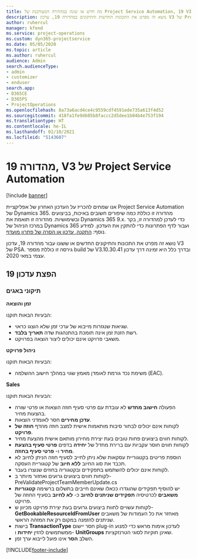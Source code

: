 ```yaml
---
title: מה חדש או שונה במהדורה המעודכנת של Project Service Automation, 19 V3
description: נושא זה מפרט את התכונות החדשות והתיקונים במהדורה 19, עדכון V3 של Project Service Automation.
author: ruhercul
manager: kfend
ms.service: project-operations
ms.custom: dyn365-projectservice
ms.date: 05/05/2020
ms.topic: article
ms.author: ruhercul
audience: Admin
search.audienceType:
- admin
- customizer
- enduser
search.app:
- D365CE
- D365PS
- ProjectOperations
ms.openlocfilehash: 8a73a6acd4ce4c9559cdf4591ede735a613f4d52
ms.sourcegitcommit: 418fa1fe9d605b8faccc2d5dee1b04b4e753f194
ms.translationtype: HT
ms.contentlocale: he-IL
ms.lasthandoff: 02/10/2021
ms.locfileid: "5143607"
---
```

# <a name="project-service-automation-update-release-19-v3"></a>מהדורה 19, V3 של Project Service Automation

[!include [banner](../includes/psa-now-project-operations.md)]

אנו שמחים להכריז על העדכון האחרון של אפליקציית Project Service Automation של Dynamics 365. מהדורה זו כוללת כמה שיפורים חשובים באיכות, בביצועים ובשימושיות. מהדורה זו תואמת את Dynamics 365 9.x. כדי לעדכן למהדורה זו, בקר במרכז הניהול של Dynamics 365 ועבור לדף הפתרונות כדי להתקין את העדכון. למידע נוסף: [התקנה, עדכון או הסרה של פתרון מועדף](https://docs.microsoft.com/power-platform/admin/install-remove-preferred-solution).

נושא זה מפרט את התכונות והתיקונים החדשים או ששונו עבור מהדורה 19, עדכון V3 של PSA. גירסה זו כוללת מספר build של V3.10.30.41 ובדרך כלל היא זמינה דרך עדכון עצמי במאי 2020.

## <a name="update-release-19"></a>הפצת עדכון 19

### <a name="bug-fixes"></a>תיקוני באגים

**זמן והוצאה**

הבעיות הבאות תוקנו: 

- שגיאות שנגזרות מייבוא של ערכי זמן שלא הוצגו כראוי.
- רשת הזנת זמן אינה תומכת בהתנהגות שדה **תאריך בלבד**.
- משאבי פרויקט אינם יכולים ליצור הוצאה בפרויקט.

**ניהול פרויקט**

הבעיות הבאות תוקנו: 

-  משימת נכד גורמת לאומדן מאמץ שגוי במהלך חישוב ההשלמה (EAC).

**Sales**

הבעיות הבאות תוקנו: 

- הפעולה **חישוב מחדש** לא עובדת עם פרטי סעיף חוזה הוצאות או פרטי שורה בהצעות מחיר.
- **עדכן מחירים** חסר לאומדני הוצאות.
-  לקוחות אינם יכולים לבחור סיבות מותאמות אישית למצב חוזה מהדף **חוזה של פרויקט**.
- לקוחות חווים ביצועים פחות טובים בעת יצירת מחירון מותאם אישית מהצעת מחיר.
- לקוחות חווים חוסר עקביות עם ברירת מחדל של **יחידה** בדפים **פרטי סעיף בהצעת מחיר** ו- **פרטי סעיף בחוזה**.
- הוספת פריטים בקטגוריית עסקאות שלא ניתן לחייב לסעיף חוזה הניתן לחיוב לא תכבד את סוג החיוב **ללא חיוב** של קטגוריית העסקה.
- לקוחות אינם יכולים להשתמש בתפקידים ובקטגוריה בחוזים שנוצרו בעבר.
- לקוחות חווים ביצועים גרועים ואחזור מיותר ב- PreValidateProjectTeamMemberUpdate.cs
- יש להוסיף תפקידים שהוגדרו ככאלו שאינם חייבים בתשלום ברשימה **קטגוריות משאבים** לכרטיסיה **תפקידים שניתנים לחיוב** כ- **לא לחיוב** בסעיף החוזה של פרויקט.
- לקוחות עשויים לחוות ביצועים גרועים בעת יצירת פרויקט מכיוון ש- **GetBookableResourceIdFromUser** מאחזר את כל העמודות של משאבים שניתנים להזמנה במקום רק את המזהה הראשי.
- בישות **TransactionType** חסר יישום plug-in לעדכון אימות מראש כדי למנוע ממשתמשים להזין **יחידות** ו- **UnitGroups** שאינן חוקיות לסוגי הטרנזקציות.
- השלב **הסר** אינו פועל לייבוא ערך זמן.


[!INCLUDE[footer-include](../includes/footer-banner.md)]